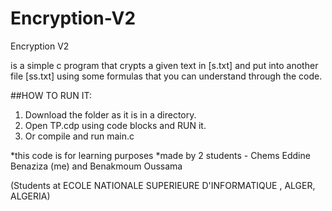 # Encryption-V2
Encryption V2

is a simple c program that crypts a given text in [s.txt] and put into another
file [ss.txt] using some formulas that you can understand through the code.


##HOW TO RUN IT:
1. Download the folder as it is in a directory.
2. Open TP.cdp using code blocks and RUN it.
3. Or compile and run main.c



*this code is for learning purposes
*made by 2 students - Chems Eddine Benaziza (me) and Benakmoum Oussama

(Students at ECOLE NATIONALE SUPERIEURE D'INFORMATIQUE , ALGER, ALGERIA)
